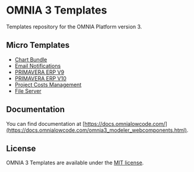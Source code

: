 # OMNIA 3 Templates
Templates repository for the OMNIA Platform version 3.

## Micro Templates

 - [Chart Bundle](./ChartBundle/)
 - [Email Notifications](./EmailNotifications/)
 - [PRIMAVERA ERP V9](./PrimaveraV9/)
 - [PRIMAVERA ERP V10](./PrimaveraV10/)
 - [Project Costs Management](./ProjectCostManagement)
 - [File Server](./FileServer)


## Documentation

You can find documentation at [https://docs.omnialowcode.com/](https://docs.omnialowcode.com/omnia3_modeler_webcomponents.html).

## License

OMNIA 3 Templates are available under the [MIT license](http://opensource.org/licenses/MIT).
